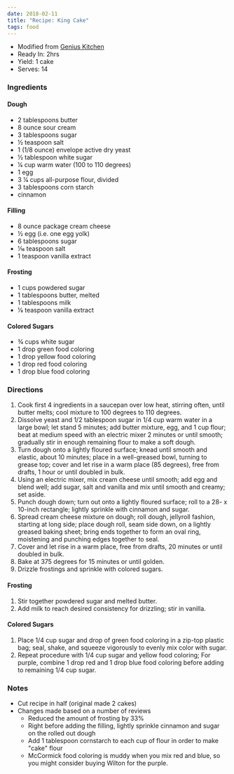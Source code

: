 ```yaml
---
date: 2018-02-11
title: "Recipe: King Cake"
tags: food
---
```


* Modified from [Genius Kitchen](http://www.geniuskitchen.com/recipe/king-cake-90932)
* Ready In: 2hrs
* Yield: 1 cake
* Serves: 14

### Ingredients

#### Dough

* 2 tablespoons butter
* 8 ounce sour cream
* 3 tablespoons sugar
* 1⁄2 teaspoon salt
* 1 (1/8 ounce) envelope active dry yeast
* 1⁄2 tablespoon white sugar
* 1⁄4 cup warm water (100 to 110 degrees)
* 1 egg
* 3 1⁄4 cups all-purpose flour, divided
* 3 tablespoons corn starch
* cinnamon

#### Filling

* 8 ounce package cream cheese
* 1⁄2 egg (i.e. one egg yolk)
* 6 tablespoons sugar
* 1⁄16 teaspoon salt
* 1 teaspoon vanilla extract

#### Frosting

* 1 cups powdered sugar
* 1 tablespoons butter, melted
* 1 tablespoons milk
* 1⁄8 teaspoon vanilla extract

#### Colored Sugars

* 3⁄4 cups white sugar
* 1 drop green food coloring
* 1 drop yellow food coloring
* 1 drop red food coloring
* 1 drop blue food coloring

### Directions

1. Cook first 4 ingredients in a saucepan over low heat, stirring often, until butter melts; cool mixture to 100 degrees to 110 degrees.
2. Dissolve yeast and 1/2 tablespoon sugar in 1/4 cup warm water in a large bowl; let stand 5 minutes; add butter mixture, egg, and 1 cup flour; beat at medium speed with an electric mixer 2 minutes or until smooth; gradually stir in enough remaining flour to make a soft dough.
3. Turn dough onto a lightly floured surface; knead until smooth and elastic, about 10 minutes; place in a well-greased bowl, turning to grease top; cover and let rise in a warm place (85 degrees), free from drafts, 1 hour or until doubled in bulk.
4. Using an electric mixer, mix cream cheese until smooth; add egg and blend well; add sugar, salt and vanilla and mix until smooth and creamy; set aside.
5. Punch dough down; turn out onto a lightly floured surface; roll to a 28- x 10-inch rectangle; lightly sprinkle with cinnamon and sugar.
6. Spread cream cheese mixture on dough; roll dough, jellyroll fashion, starting at long side; place dough roll, seam side down, on a lightly greased baking sheet; bring ends together to form an oval ring, moistening and punching edges together to seal.
7. Cover and let rise in a warm place, free from drafts, 20 minutes or until doubled in bulk.
8. Bake at 375 degrees for 15 minutes or until golden.
9. Drizzle frostings and sprinkle with colored sugars.

#### Frosting

1. Stir together powdered sugar and melted butter.
2. Add milk to reach desired consistency for drizzling; stir in vanilla.

#### Colored Sugars

1. Place 1/4 cup sugar and drop of green food coloring in a zip-top plastic bag; seal, shake, and squeeze vigorously to evenly mix color with sugar.
2. Repeat procedure with 1/4 cup sugar and yellow food coloring; For purple, combine 1 drop red and 1 drop blue food coloring before adding to remaining 1/4 cup sugar.

### Notes

* Cut recipe in half (original made 2 cakes)
* Changes made based on a number of reviews
    * Reduced the amount of frosting by 33%
    * Right before adding the filling, lightly sprinkle cinnamon and sugar on the rolled out dough
    * Add 1 tablespoon cornstarch to each cup of flour in order to make "cake" flour
    * McCormick food coloring is muddy when you mix red and blue, so you might consider buying Wilton for the purple. 